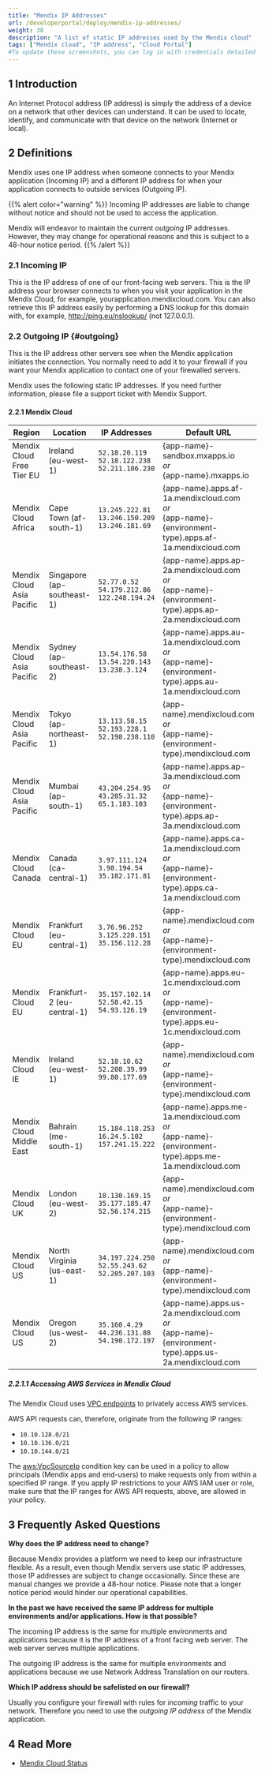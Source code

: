 ```yaml
---
title: "Mendix IP Addresses"
url: /developerportal/deploy/mendix-ip-addresses/
weight: 38
description: "A list of static IP addresses used by the Mendix cloud"
tags: ["Mendix cloud", "IP address", "Cloud Portal"]
#To update these screenshots, you can log in with credentials detailed in How to Update Screenshots Using Team Apps.
---
```


## 1 Introduction

An Internet Protocol address (IP address) is simply the address of a device on a network that other devices can understand. It can be used to locate, identify, and communicate with that device on the network (Internet or local).

## 2 Definitions

Mendix uses one IP address when someone connects to your Mendix application (Incoming IP) and a different IP address for when your application connects to outside services (Outgoing IP).

{{% alert color="warning" %}}
Incoming IP addresses are liable to change without notice and should not be used to access the application.

Mendix will endeavor to maintain the current *outgoing* IP addresses. However, they may change for operational reasons and this is subject to a 48-hour notice period.
{{% /alert %}}

### 2.1 Incoming IP

This is the IP address of one of our front-facing web servers. This is the IP address your browser connects to when you visit your application in the Mendix Cloud, for example, yourapplication.mendixcloud.com. You can also retrieve this IP address easily by performing a DNS lookup for this domain with, for example, http://ping.eu/nslookup/ (not 127.0.0.1).

### 2.2 Outgoing IP {#outgoing}

This is the IP address other servers see when the Mendix application initiates the connection. You normally need to add it to your firewall if you want your Mendix application to contact one of your firewalled servers.

Mendix uses the following static IP addresses. If you need further information, please file a support ticket with Mendix Support.

#### 2.2.1 Mendix Cloud

| Region | Location | IP Addresses | Default URL |
| --- | --- | --- | --- |
| Mendix Cloud Free Tier EU | Ireland (eu-west-1) | `52.18.20.119` <br /> `52.18.122.238` <br /> `52.211.106.230` | {app-name}-sandbox.mxapps.io<br/>*or*<br/>{app-name}.mxapps.io |
| Mendix Cloud Africa | Cape Town (af-south-1) | `13.245.222.81`<br /> `13.246.150.209`<br /> `13.246.181.69` | {app-name}.apps.af-1a.mendixcloud.com<br/>*or*<br/>{app-name}-{environment-type}.apps.af-1a.mendixcloud.com |
| Mendix Cloud Asia Pacific | Singapore (ap-southeast-1) | `52.77.0.52` <br /> `54.179.212.86` <br /> `122.248.194.24`  | {app-name}.apps.ap-2a.mendixcloud.com<br/>*or*<br/>{app-name}-{environment-type}.apps.ap-2a.mendixcloud.com |
| Mendix Cloud Asia Pacific | Sydney (ap-southeast-2) | `13.54.176.58` <br /> `13.54.220.143` <br /> `13.238.3.124` | {app-name}.apps.au-1a.mendixcloud.com<br/>*or*<br/>{app-name}-{environment-type}.apps.au-1a.mendixcloud.com |
| Mendix Cloud Asia Pacific | Tokyo (ap-northeast-1) | `13.113.58.15` <br /> `52.193.228.1` <br /> `52.198.238.110` | {app-name}.mendixcloud.com<br/>*or*<br/>{app-name}-{environment-type}.mendixcloud.com |
| Mendix Cloud Asia Pacific | Mumbai (ap-south-1) | `43.204.254.95` <br /> `43.205.31.32` <br /> `65.1.183.103`  | {app-name}.apps.ap-3a.mendixcloud.com<br/>*or*<br/>{app-name}-{environment-type}.apps.ap-3a.mendixcloud.com |
| Mendix Cloud Canada | Canada (ca-central-1) | `3.97.111.124` <br /> `3.98.194.54` <br /> `35.182.171.81` | {app-name}.apps.ca-1a.mendixcloud.com<br/>*or*<br/>{app-name}-{environment-type}.apps.ca-1a.mendixcloud.com |
| Mendix Cloud EU | Frankfurt (eu-central-1) | `3.76.96.252`<br /> `3.125.228.151`<br /> `35.156.112.28` <br /> | {app-name}.mendixcloud.com<br/>*or*<br/>{app-name}-{environment-type}.mendixcloud.com |
| Mendix Cloud EU | Frankfurt-2 (eu-central-1) |`35.157.102.14` <br /> `52.58.42.15` <br /> `54.93.126.19` | {app-name}.apps.eu-1c.mendixcloud.com<br/>*or*<br/>{app-name}-{environment-type}.apps.eu-1c.mendixcloud.com |
| Mendix Cloud IE | Ireland (eu-west-1) | `52.18.10.62` <br /> `52.208.39.99` <br /> `99.80.177.69` | {app-name}.mendixcloud.com<br/>*or*<br/>{app-name}-{environment-type}.mendixcloud.com |
| Mendix Cloud Middle East | Bahrain (me-south-1) | `15.184.118.253`<br /> `16.24.5.102`<br /> `157.241.15.222` | {app-name}.apps.me-1a.mendixcloud.com<br/>*or*<br/>{app-name}-{environment-type}.apps.me-1a.mendixcloud.com |
| Mendix Cloud UK | London (eu-west-2) | `18.130.169.15` <br /> `35.177.185.47` <br /> `52.56.174.215` | {app-name}.mendixcloud.com<br/>*or*<br/>{app-name}-{environment-type}.mendixcloud.com |
| Mendix Cloud US | North Virginia (us-east-1) | `34.197.224.250` <br /> `52.55.243.62` <br /> `52.205.207.103` | {app-name}.mendixcloud.com<br/>*or*<br/>{app-name}-{environment-type}.mendixcloud.com |
| Mendix Cloud US | Oregon (us-west-2) | `35.160.4.29` <br /> `44.236.131.88` <br /> `54.190.172.197` | {app-name}.apps.us-2a.mendixcloud.com<br/>*or*<br/>{app-name}-{environment-type}.apps.us-2a.mendixcloud.com |

##### 2.2.1.1 Accessing AWS Services in Mendix Cloud

The Mendix Cloud uses [VPC endpoints](https://docs.aws.amazon.com/vpc/latest/privatelink/concepts.html) to privately access AWS services.

AWS API requests can, therefore, originate from the following IP ranges:

* `10.10.128.0/21`
* `10.10.136.0/21`
* `10.10.144.0/21`

The [aws:VpcSourceIp](https://docs.aws.amazon.com/IAM/latest/UserGuide/reference_policies_condition-keys.html#condition-keys-vpcsourceip) condition
key can be used in a policy to allow principals (Mendix apps and end-users) to make requests only from within a specified IP range. If you apply IP restrictions to your AWS IAM user or role, make sure that the IP ranges for AWS API requests, above, are allowed in your policy.

## 3 Frequently Asked Questions

**Why does the IP address need to change?**

Because Mendix provides a platform we need to keep our infrastructure flexible. As a result, even though Mendix servers use static IP addresses, those IP addresses are subject to change occasionally. Since these are manual changes we provide a 48-hour notice. Please note that a longer notice period would hinder our operational capabilities.

**In the past we have received the same IP address for multiple environments and/or applications. How is that possible?**

The incoming IP address is the same for multiple environments and applications because it is the IP address of a front facing web server. The web server serves multiple applications.

The outgoing IP address is the same for multiple environments and applications because we use Network Address Translation on our routers.

**Which IP address should be safelisted on our firewall?**

Usually you configure your firewall with rules for *incoming* traffic to your network. Therefore you need to use the *outgoing IP address* of the Mendix application.

## 4 Read More

* [Mendix Cloud Status](/developerportal/deploy/mendix-cloud-status/)

